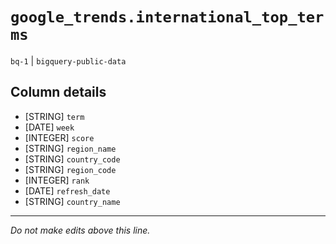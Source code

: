 # `google_trends.international_top_terms`
`bq-1` | `bigquery-public-data`

## Column details
* [STRING]    `term`
* [DATE]      `week`
* [INTEGER]   `score`
* [STRING]    `region_name`
* [STRING]    `country_code`
* [STRING]    `region_code`
* [INTEGER]   `rank`
* [DATE]      `refresh_date`
* [STRING]    `country_name`

-------------------------------------------------------------------------------
*Do not make edits above this line.*
